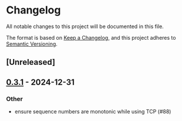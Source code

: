 # Changelog

All notable changes to this project will be documented in this file.

The format is based on [Keep a Changelog](https://keepachangelog.com/en/1.0.0/),
and this project adheres to [Semantic Versioning](https://semver.org/spec/v2.0.0.html).

## [Unreleased]

## [0.3.1](https://git.spideroak-inc.com/spideroak-inc/aranya/compare/aranya-daemon-api-v0.3.0...aranya-daemon-api-v0.3.1) - 2024-12-31

### Other

- ensure sequence numbers are monotonic while using TCP (#88)
